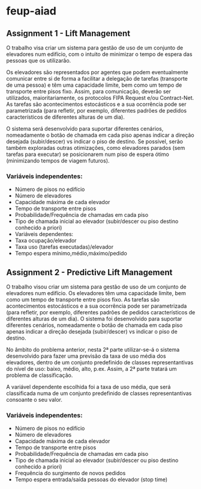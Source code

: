 # feup-aiad

## Assignment 1 - Lift Management

O trabalho visa criar um sistema para gestão de uso de um conjunto de elevadores num edifício, com o intuito de minimizar o tempo de espera das pessoas que os utilizarão. 

Os elevadores são representados por agentes que podem eventualmente comunicar entre si de forma a facilitar a delegação de tarefas (transporte de uma pessoa) e têm uma capacidade limite, bem como um tempo de transporte entre pisos fixo. Assim, para comunicação, deverão ser utilizados, maioritariamente, os protocolos FIPA Request e/ou Contract-Net. As tarefas são acontecimentos estocásticos e a sua ocorrência pode ser parametrizada (para refletir, por exemplo, diferentes padrões de pedidos característicos de diferentes alturas de um dia).

O sistema será desenvolvido para suportar diferentes cenários, nomeadamente o botão de chamada em cada piso apenas indicar a direção desejada (subir/descer) vs indicar o piso de destino. Se possível, serão também exploradas outras otimizações, como elevadores parados (sem tarefas para executar) se posicionarem num piso de espera ótimo (minimizando tempos de viagem futuros).

### Variáveis independentes:
- Número de pisos no  edifício
- Número de elevadores
- Capacidade máxima de cada elevador
- Tempo de transporte entre pisos
- Probabilidade/Frequência de chamadas em cada piso
- Tipo de chamada inicial ao elevador (subir/descer ou piso destino conhecido a priori)
- Variáveis dependentes:
- Taxa ocupação/elevador
- Taxa uso (tarefas executadas)/elevador
- Tempo espera mínimo,médio,máximo/pedido

## Assignment 2 - Predictive Lift Management
O trabalho visou criar um sistema para gestão de uso de um conjunto de elevadores num edifício. Os elevadores têm uma capacidade limite, bem como um tempo de transporte entre pisos fixo. As tarefas são acontecimentos estocásticos e a sua ocorrência pode ser parametrizada (para refletir, por exemplo, diferentes padrões de pedidos característicos de diferentes alturas de um dia). O sistema foi desenvolvido para suportar diferentes cenários, nomeadamente o botão de chamada em cada piso apenas indicar a direção desejada (subir/descer) vs indicar o piso de destino.

No âmbito do problema anterior, nesta 2ª parte utilizar-se-á o sistema desenvolvido para fazer uma previsão da taxa de uso média dos elevadores, dentro de um conjunto predefinido de classes representantivas do nível de uso: baixo, médio, alto, p.ex. Assim, a 2ª parte tratará um problema de classificação.

A variável dependente escolhida foi a taxa de uso média, que será classificada numa de um conjunto predefinido de classes representantivas consoante o seu valor.

### Variáveis independentes:
- Número de pisos no  edifício
- Número de elevadores
- Capacidade máxima de cada elevador
- Tempo de transporte entre pisos
- Probabilidade/Frequência de chamadas em cada piso
- Tipo de chamada inicial ao elevador (subir/descer ou piso destino conhecido a priori)
- Frequência do surgimento de novos pedidos
- Tempo espera entrada/saída pessoas do elevador (stop time)
